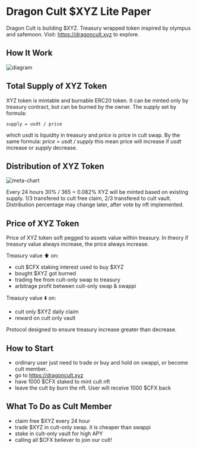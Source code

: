 # Dragon Cult $XYZ Lite Paper
Dragon Cult is building $XYZ. Treasury wrapped token inspired by olympus and safemoon.
Visit:
https://dragoncult.xyz to explore.

## How It Work
![diagram](https://user-images.githubusercontent.com/127600210/225184015-96e75e9e-2230-4f88-9205-6f640c7001cc.png)

## Total Supply of XYZ Token
XYZ token is mintable and burnable ERC20 token. It can be minted only by treasury contract, but can be burned by the owner. 
The supply set by formula: 
```
supply = usdt / price
``` 
which *usdt* is liquidity in treasury and *price* is price in cult swap.
By the same formula: *price = usdt / supply* this mean price will increase if *usdt* increase or *supply* decrease.

## Distribution of XYZ Token

![meta-chart](https://user-images.githubusercontent.com/127600210/225186230-7cdcc358-08b0-469a-a685-c08f6491dd56.png)

Every 24 hours 30% / 365 = 0.082% XYZ will be minted based on existing supply. 1/3 transfered to cult free claim, 2/3 transfered to cult vault. 
Distribution percentage may change later, after vote by nft implemented.

## Price of XYZ Token
Price of XYZ token soft pegged to assets value within treasury. In theory if treasury value always increase, the price always increase.

Treasury value ⬆️ on:
- cult $CFX staking interest used to buy $XYZ
- bought $XYZ got burned
- trading fee from cult-only swap to treasury
- arbitrage profit between cult-only swap & swappi

Treasury value ⬇️ on:
- cult only $XYZ daily claim
- reward on cult only vault

Protocol designed to ensure treasury increase greater than decrease.

## How to Start
- ordinary user just need to trade or buy and hold on swappi, or become cult member..
- go to https://dragoncult.xyz
- have 1000 $CFX staked to mint cult nft
- leave the cult by burn the nft. User will receive 1000 $CFX back

## What To Do as Cult Member
- claim free $XYZ every 24 hour
- trade $XYZ in cult-only swap. it is cheaper than swappi
- stake in cult-only vault for high APY
- calling all $CFX believer to join our cult!
